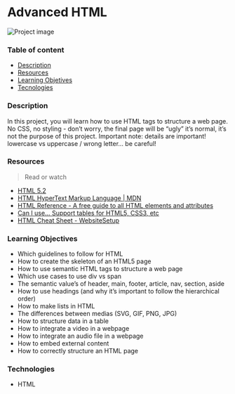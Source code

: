 # Advanced HTML


![Project image](https://borjaarandavaquero.b-cdn.net/wp-content/uploads/2019/12/que-es-html.jpg)

### Table of content

- [Description](#description)
- [Resources](#resources)
- [Learning Objetives](#learning-objectives)
- [Tecnologies](#technologies)
### Description

In this project, you will learn how to use HTML tags to structure a web page. No CSS, no styling - don’t
worry, the final page will be “ugly” it’s normal, it’s not the purpose of this project.
Important note: details are important! lowercase vs uppercase / wrong letter… be careful!

### Resources 


>Read or watch

- [HTML 5.2](https://intranet.hbtn.io/rltoken/0qrWxRjFnohd-DMZwIakuA)
- [HTML HyperText Markup Language | MDN](https://intranet.hbtn.io/rltoken/M-CcOLx8YG8znnc4qxSscg)  
- [HTML Reference - A free guide to all HTML elements and attributes](https://intranet.hbtn.io/rltoken/5O-P-PsGJ5tXOOmKZwTNvg)
- [Can I use… Support tables for HTML5, CSS3, etc](https://intranet.hbtn.io/rltoken/qonyw8QCI9Bf8jjiib9tug)
- [HTML Cheat Sheet - WebsiteSetup](https://intranet.hbtn.io/rltoken/IL-IEL5JBB6FuDME5oZNRQ)


### Learning Objectives

- Which guidelines to follow for HTML
- How to create the skeleton of an HTML5 page
- How to use semantic HTML tags to structure a web page
- Which use cases to use div vs span
- The semantic value’s of header, main, footer, article, nav, section, aside
- How to use headings (and why it’s important to follow the hierarchical order)
- How to make lists in HTML
- The differences between medias (SVG, GIF, PNG, JPG)
- How to structure data in a table
- How to integrate a video in a webpage
- How to integrate an audio file in a webpage
- How to embed external content
- How to correctly structure an HTML page

### Technologies

- HTML
